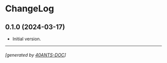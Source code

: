 <a id="x-28SCRAPYCL-DOCS-2FCHANGELOG-3A-40CHANGELOG-2040ANTS-DOC-2FLOCATIVES-3ASECTION-29"></a>

# ChangeLog

<a id="x-28SCRAPYCL-DOCS-2FCHANGELOG-3A-3A-7C0-2E1-2E0-7C-2040ANTS-DOC-2FLOCATIVES-3ASECTION-29"></a>

## 0.1.0 (2024-03-17)

* Initial version.


* * *
###### [generated by [40ANTS-DOC](https://40ants.com/doc/)]
